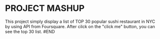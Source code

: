 # PROJECT MASHUP
This project simply display a list of TOP 30 popular sushi restaurant in NYC by using API from Foursquare.
After cilck on the "click me" button, you can see the top 30 list.
#END
